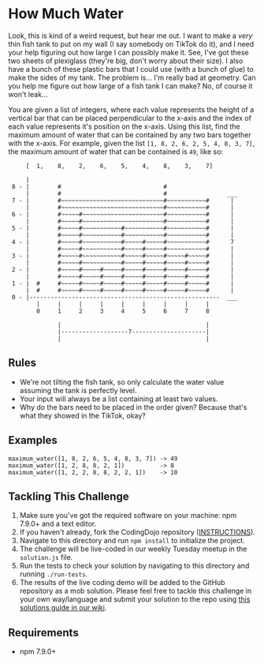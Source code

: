 # How Much Water

Look, this is kind of a weird request, but hear me out. I want to make a _very_ thin fish tank to put on my wall (I say somebody on TikTok do it), and I need your help figuring out how large I can possibly make it. See, I've got these two sheets of plexiglass (they're big, don't worry about their size). I also have a bunch of these plastic bars that I could use (with a bunch of glue) to make the sides of my tank. The problem is... I'm really bad at geometry. Can you help me figure out how large of a fish tank I can make? No, of course it won't leak...

You are given a list of integers, where each value represents the height of a vertical bar that can be placed perpendicular to the x-axis and the index of each value represents it's position on the x-axis. Using this list, find the maximum amount of water that can be contained by any two bars together with the x-axis. For example, given the list `[1, 8, 2, 6, 2, 5, 4, 8, 3, 7]`, the maximum amount of water that can be contained is `49`, like so:


```
     [  1,    8,    2,    6,    5,    4,    8,    3,    7]

     |                                                      
 8 - |        #                             #               
     |        #                             #                 ___
 7 - |        #~~~~~~~~~~~~~~~~~~~~~~~~~~~~~#~~~~~~~~~~~#      |
     |        #~~~~~~~~~~~~~~~~~~~~~~~~~~~~~#~~~~~~~~~~~#      |
 6 - |        #~~~~~#~~~~~~~~~~~~~~~~~~~~~~~#~~~~~~~~~~~#      |
     |        #~~~~~#~~~~~~~~~~~~~~~~~~~~~~~#~~~~~~~~~~~#      |
 5 - |        #~~~~~#~~~~~~~~~~~#~~~~~~~~~~~#~~~~~~~~~~~#      |
     |        #~~~~~#~~~~~~~~~~~#~~~~~~~~~~~#~~~~~~~~~~~#      |
 4 - |        #~~~~~#~~~~~~~~~~~#~~~~~#~~~~~#~~~~~~~~~~~#      7
     |        #~~~~~#~~~~~~~~~~~#~~~~~#~~~~~#~~~~~~~~~~~#      |
 3 - |        #~~~~~#~~~~~~~~~~~#~~~~~#~~~~~#~~~~~#~~~~~#      |
     |        #~~~~~#~~~~~~~~~~~#~~~~~#~~~~~#~~~~~#~~~~~#      |
 2 - |        #~~~~~#~~~~~#~~~~~#~~~~~#~~~~~#~~~~~#~~~~~#      |
     |        #~~~~~#~~~~~#~~~~~#~~~~~#~~~~~#~~~~~#~~~~~#      |
 1 - |  #     #~~~~~#~~~~~#~~~~~#~~~~~#~~~~~#~~~~~#~~~~~#      |
     |  #     #~~~~~#~~~~~#~~~~~#~~~~~#~~~~~#~~~~~#~~~~~#      |
 0 - |------------------------------------------------------  ___
        |     |     |     |     |     |     |     |     |
        0     1     2     3     4     5     6     7     8

              |                                         |
              |-------------------7---------------------|
              |                                         |
```

## Rules

- We're not tilting the fish tank, so only calculate the water value assuming the tank is perfectly level.
- Your input will always be a list containing at least two values.
- Why do the bars need to be placed in the order given? Because that's what they showed in the TikTok, okay?

## Examples

```
maximum_water([1, 8, 2, 6, 5, 4, 8, 3, 7]) -> 49
maximum_water([1, 2, 8, 8, 2, 1])          -> 8
maximum_water([1, 2, 2, 8, 8, 2, 2, 1])    -> 10
```

## Tackling This Challenge
1. Make sure you've got the required software on your machine: npm 7.9.0+ and a text editor.
2. If you haven't already, fork the CodingDojo repository ([INSTRUCTIONS](https://docs.github.com/en/github/getting-started-with-github/fork-a-repo)).
3. Navigate to this directory and run `npm install` to initialize the project.
4. The challenge will be live-coded in our weekly Tuesday meetup in the `solution.js` file.
5. Run the tests to check your solution by navigating to this directory and running `./run-tests`.
6. The results of the live coding demo will be added to the GitHub repository as a mob solution. Please feel free to
tackle this challenge in your own way/language and submit your solution to the repo using [this solutions guide in our wiki](https://github.com/codeconnector/CodingDojo/wiki#solutions).

## Requirements

- npm 7.9.0+

